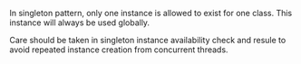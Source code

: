 
In singleton pattern, only one instance is allowed to exist for one class. This instance will always be used globally. 

Care should be taken in singleton instance availability check and resule to avoid repeated instance creation from concurrent threads.

